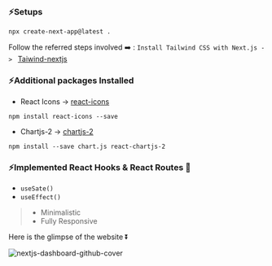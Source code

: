 ### ⚡Setups
```
npx create-next-app@latest . 
```

Follow the referred steps involved ➡️ :
`Install Tailwind CSS with Next.js -> ` [Taiwind-nextjs](https://tailwindcss.com/docs/guides/nextjs)

### ⚡Additional packages Installed
- React Icons -> [react-icons](https://react-icons.github.io/react-icons/)
```
npm install react-icons --save
```

- Chartjs-2 -> [chartjs-2](https://react-chartjs-2.js.org/)
```
npm install --save chart.js react-chartjs-2
```

### ⚡Implemented React Hooks & React Routes 🚀
- `useSate()`
- `useEffect()` 

> - Minimalistic 
> - Fully Responsive
  
Here is the glimpse of the website ⏬

![nextjs-dashboard-github-cover](https://github.com/sidhartha2002/NextJS-User-Dashboard/assets/73163725/2de74f89-af67-4569-acbd-8e8203e1ef3f)
